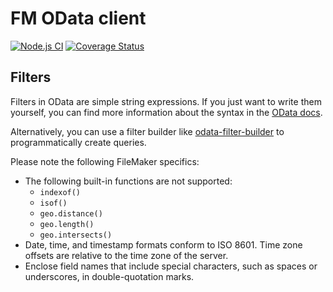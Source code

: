 # FM OData client

[![Node.js CI](https://github.com/soliantconsulting/fm-odata-client/actions/workflows/ci.yml/badge.svg)](https://github.com/soliantconsulting/fm-odata-client/actions/workflows/ci.yml)
[![Coverage Status](https://coveralls.io/repos/github/soliantconsulting/fm-odata-client/badge.svg?branch=main)](https://coveralls.io/github/soliantconsulting/fm-odata-client?branch=main)

## Filters

Filters in OData are simple string expressions. If you just want to write them yourself, you can find more information
about the syntax in the [OData docs](http://docs.oasis-open.org/odata/odata/v4.0/errata03/os/complete/part1-protocol/odata-v4.0-errata03-os-part1-protocol-complete.html#_The_$filter_System).

Alternatively, you can use a filter builder like [odata-filter-builder](https://www.npmjs.com/package/odata-filter-builder)
to programmatically create queries. 

Please note the following FileMaker specifics:

- The following built-in functions are not supported:
    - `indexof()`
    - `isof()`
    - `geo.distance()`
    - `geo.length()`
    - `geo.intersects()`
- Date, time, and timestamp formats conform to ISO 8601. Time zone offsets are relative to the time zone of the server.
- Enclose field names that include special characters, such as spaces or underscores, in double-quotation marks.
